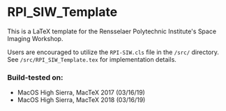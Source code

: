 # RPI_SIW_Template

This is a LaTeX template for the Rensselaer Polytechnic Institute's Space Imaging Workshop. 

Users are encouraged to utilize the `RPI-SIW.cls` file in the `/src/` directory.  See `/src/RPI_SIW_Template.tex` for implementation details. 

### Build-tested on: 
- MacOS High Sierra, MacTeX 2017 (03/16/19)
- MacOS High Sierra, MacTeX 2018 (03/16/19)
